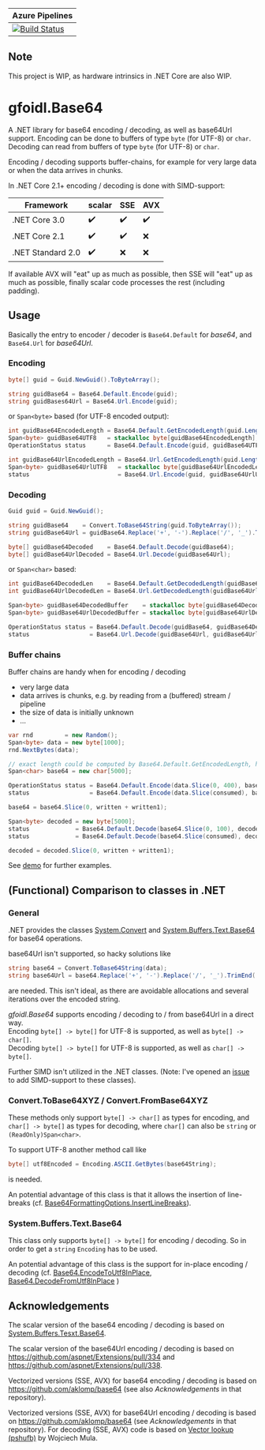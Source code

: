 | Azure Pipelines |
| -- |
| [![Build Status](https://dev.azure.com/gh-gfoidl/github-Projects/_apis/build/status/github-Projects-CI)](https://dev.azure.com/gh-gfoidl/github-Projects/_build/latest?definitionId=5) |

## Note

This project is WIP, as hardware intrinsics in .NET Core are also WIP.

# gfoidl.Base64

A .NET library for base64 encoding / decoding, as well as base64Url support.
Encoding can be done to buffers of type `byte` (for UTF-8) or `char`.
Decoding can read from buffers of type `byte` (for UTF-8) or `char`.

Encoding / decoding supports buffer-chains, for example for very large data or when the data arrives in chunks.

In .NET Core 2.1+ encoding / decoding is done with SIMD-support:

| Framework | scalar | SSE | AVX |
| -- | -- | -- | -- |
| .NET Core 3.0 | :heavy_check_mark: | :heavy_check_mark: | :heavy_check_mark: |
| .NET Core 2.1 | :heavy_check_mark: | :heavy_check_mark: | :x: |
| .NET Standard 2.0 | :heavy_check_mark: | :x: | :x: |

If available AVX will "eat" up as much as possible, then SSE will "eat" up as much as possible,
finally scalar code processes the rest (including padding).

## Usage

Basically the entry to encoder / decoder is `Base64.Default` for _base64_, and `Base64.Url` for _base64Url_.

### Encoding

```c#
byte[] guid = Guid.NewGuid().ToByteArray();

string guidBase64 = Base64.Default.Encode(guid);
string guidBases64Url = Base64.Url.Encode(guid);
```

or `Span<byte>` based (for UTF-8 encoded output):

```c#
int guidBase64EncodedLength = Base64.Default.GetEncodedLength(guid.Length);
Span<byte> guidBase64UTF8   = stackalloc byte[guidBase64EncodedLength];
OperationStatus status      = Base64.Default.Encode(guid, guidBase64UTF8, out int consumed, out int written);

int guidBase64UrlEncodedLength = Base64.Url.GetEncodedLength(guid.Length);
Span<byte> guidBase64UrlUTF8   = stackalloc byte[guidBase64UrlEncodedLength];
status                         = Base64.Url.Encode(guid, guidBase64UrlUTF8, out consumed, out written);
```

### Decoding

```c#
Guid guid = Guid.NewGuid();

string guidBase64    = Convert.ToBase64String(guid.ToByteArray());
string guidBase64Url = guidBase64.Replace('+', '-').Replace('/', '_').TrimEnd('=');

byte[] guidBase64Decoded    = Base64.Default.Decode(guidBase64);
byte[] guidBase64UrlDecoded = Base64.Url.Decode(guidBase64Url);
```

or `Span<char>` based:

```c#
int guidBase64DecodedLen    = Base64.Default.GetDecodedLength(guidBase64);
int guidBase64UrlDecodedLen = Base64.Url.GetDecodedLength(guidBase64Url);

Span<byte> guidBase64DecodedBuffer    = stackalloc byte[guidBase64DecodedLen];
Span<byte> guidBase64UrlDecodedBuffer = stackalloc byte[guidBase64UrlDecodedLen];

OperationStatus status = Base64.Default.Decode(guidBase64, guidBase64DecodedBuffer, out int consumed, out int written);
status                 = Base64.Url.Decode(guidBase64Url, guidBase64UrlDecodedBuffer, out consumed, out written);
```

### Buffer chains

Buffer chains are handy when for encoding / decoding

* very large data
* data arrives is chunks, e.g. by reading from a (buffered) stream / pipeline
* the size of data is initially unknown
* ...

```c#
var rnd         = new Random();
Span<byte> data = new byte[1000];
rnd.NextBytes(data);

// exact length could be computed by Base64.Default.GetEncodedLength, here for demo exzessive size
Span<char> base64 = new char[5000];

OperationStatus status = Base64.Default.Encode(data.Slice(0, 400), base64, out int consumed, out int written, isFinalBlock: false);
status                 = Base64.Default.Encode(data.Slice(consumed), base64.Slice(written), out consumed, out int written1, isFinalBlock: true);

base64 = base64.Slice(0, written + written1);

Span<byte> decoded = new byte[5000];
status             = Base64.Default.Decode(base64.Slice(0, 100), decoded, out consumed, out written, isFinalBlock: false);
status             = Base64.Default.Decode(base64.Slice(consumed), decoded.Slice(written), out consumed, out written1, isFinalBlock: true);

decoded = decoded.Slice(0, written + written1);
```

See [demo](./demo/gfoidl.Base64.Demo/Program.cs) for further examples.

## (Functional) Comparison to classes in .NET

### General

.NET provides the classes [System.Convert](https://docs.microsoft.com/en-us/dotnet/api/system.convert) and [System.Buffers.Text.Base64](https://docs.microsoft.com/en-us/dotnet/api/system.buffers.text.base64)
for base64 operations.

base64Url isn't supported, so hacky solutions like
```c#
string base64 = Convert.ToBase64String(data);
string base64Url = base64.Replace('+', '-').Replace('/', '_').TrimEnd('=');
```
are needed. This isn't ideal, as there are avoidable allocations and several iterations over the encoded string.

_gfoidl.Base64_ supports encoding / decoding to / from base64Url in a direct way.  
Encoding `byte[] -> byte[]` for UTF-8 is supported, as well as `byte[] -> char[]`.  
Decoding `byte[] -> byte[]` for UTF-8 is supported, as well as `char[] -> byte[]`.

Further SIMD isn't utilized in the .NET classes.
(Note: I've opened an [issue](https://github.com/dotnet/corefx/issues/32365) to add SIMD-support to these classes).

### Convert.ToBase64XYZ / Convert.FromBase64XYZ

These methods only support `byte[] -> char[]` as types for encoding, 
and `char[] -> byte[]` as types for decoding, where `char[]` can also be `string` or `(ReadOnly)Span<char>`.

To support UTF-8 another method call like
```c#
byte[] utf8Encoded = Encoding.ASCII.GetBytes(base64String);
```
is needed.

An potential advantage of this class is that it allows the insertion of line-breaks (cf. [Base64FormattingOptions.InsertLineBreaks](https://docs.microsoft.com/en-us/dotnet/api/system.base64formattingoptions)).

### System.Buffers.Text.Base64

This class only supports `byte[] -> byte[]` for encoding / decoding. So in order to get a `string`
`Encoding` has to be used.

An potential advantage of this class is the support for in-place encoding / decoding (cf. 
[Base64.EncodeToUtf8InPlace](https://docs.microsoft.com/en-us/dotnet/api/system.buffers.text.base64.encodetoutf8inplace), 
[Base64.DecodeFromUtf8InPlace](https://docs.microsoft.com/en-us/dotnet/api/system.buffers.text.base64.decodefromutf8inplace)
)

## Acknowledgements

The scalar version of the base64 encoding / decoding is based on [System.Buffers.Tesxt.Base64](https://github.com/dotnet/corefx/tree/9c68db7fb016c6c9ae4d0f6152798d7ab1e38a37/src/System.Memory/src/System/Buffers/Text).

The scalar version of the base64Url encoding / decoding is based on https://github.com/aspnet/Extensions/pull/334 and https://github.com/aspnet/Extensions/pull/338.

Vectorized versions (SSE, AVX) for base64 encoding / decoding is based on https://github.com/aklomp/base64 (see also _Acknowledgements_ in that repository).

Vectorized versions (SSE, AVX) for base64Url encoding / decoding is based on https://github.com/aklomp/base64 (see _Acknowledgements_ in that repository).
For decoding (SSE, AVX) code is based on [Vector lookup (pshufb)](http://0x80.pl/notesen/2016-01-17-sse-base64-decoding.html#vector-lookup-pshufb) by Wojciech Mula.
